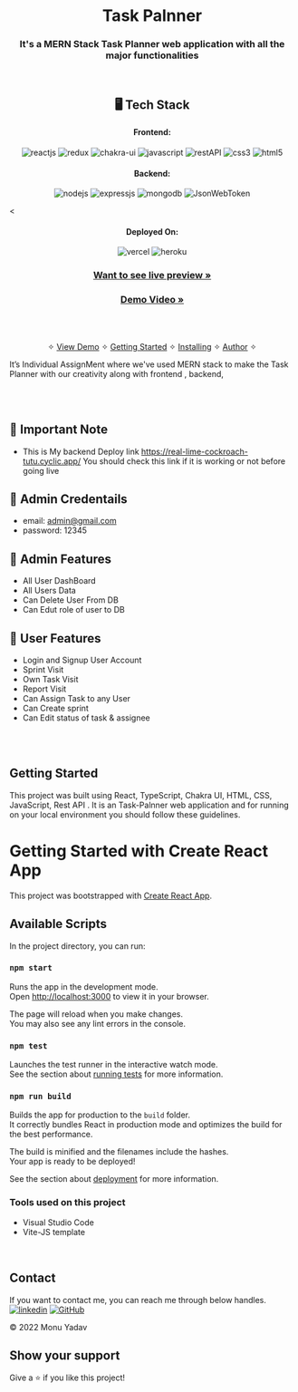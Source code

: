 
<h1 align="center">Task Palnner </h1>

<h3 align="center">It's a MERN Stack Task Planner web application with all the major functionalities</h3>

<br />


<h2 align="center">🖥️ Tech Stack</h2>


<h4 align="center">Frontend:</h4>

<p align="center">
  <img src="https://img.shields.io/badge/React-20232A?style=for-the-badge&logo=react&logoColor=61DAFB" alt="reactjs" />
  <img src="https://img.shields.io/badge/Redux-593D88?style=for-the-badge&logo=redux&logoColor=white" alt="redux" />
  <img src="https://img.shields.io/badge/Chakra%20UI-3bc7bd?style=for-the-badge&logo=chakraui&logoColor=white" alt="chakra-ui" />
  <img src="https://img.shields.io/badge/JavaScript-323330?style=for-the-badge&logo=javascript&logoColor=F7DF1E" alt="javascript" />
  <img src="https://img.shields.io/badge/Rest_API-02303A?style=for-the-badge&logo=react-router&logoColor=white" alt="restAPI" />
  <img src="https://img.shields.io/badge/CSS3-1572B6?style=for-the-badge&logo=css3&logoColor=white" alt="css3" />
  <img src="https://img.shields.io/badge/HTML5-E34F26?style=for-the-badge&logo=html5&logoColor=white" alt="html5" />
</p>


<h4 align="center">Backend:</h4>

<p align="center">
  <img src="https://img.shields.io/badge/Node.js-339933?style=for-the-badge&logo=nodedotjs&logoColor=white" alt="nodejs" />
  <img src="https://img.shields.io/badge/Express.js-000000?style=for-the-badge&logo=express&logoColor=white" alt="expressjs" />
  <img src="https://img.shields.io/badge/MongoDB-4EA94B?style=for-the-badge&logo=mongodb&logoColor=white" alt="mongodb" />
  <img src="https://img.shields.io/badge/JWT-000000?style=for-the-badge&logo=JSON%20web%20tokens&logoColor=white" alt="JsonWebToken" />
</p>


<

<h4 align="center">Deployed On:</h4>

<p align="center">
  <img src="https://img.shields.io/badge/Netlify-00C7B7?style=for-the-badge&logo=netlify&logoColor=white" alt="vercel" />
  <img src="https://img.shields.io/badge/Heroku-430098?style=for-the-badge&logo=heroku&logoColor=white" alt="heroku" />
</p>




<h3 align="center"><a href="https://task-executioner.netlify.app/"><strong>Want to see live preview »</strong></a></h3>

<h3 align="center"><a href="https://drive.google.com/file/d/1nWIolAc_aWS9LretG0VV31OYT5evb2f2/view?usp=sharing"><strong>Demo Video »</strong></a></h3>


<br />

<p align="center">
  <br />&#10023;
  <a href="#Demo">View Demo</a> &#10023;
  <a href="#Getting-Started">Getting Started</a> &#10023; 
  <a href="#Install">Installing</a> &#10023;
  <a href="#Contact">Author</a> &#10023;
</p>

It’s Individual AssignMent where we've used MERN stack to make the Task Planner with our creativity along with frontend , backend,


<br />
<br />

## 🚀 Important Note
- This is My backend Deploy link https://real-lime-cockroach-tutu.cyclic.app/ You should check this link if it is working or not  before going live 


## 🚀 Admin Credentails
- email: admin@gmail.com
- password: 12345

## 🚀 Admin Features
- All User DashBoard
- All Users Data
- Can Delete User From DB
- Can Edut role of user  to DB

 
## 🚀 User Features
- Login and Signup User Account
- Sprint Visit
- Own Task Visit
- Report Visit
- Can Assign Task to any User 
- Can Create sprint 
- Can Edit status of task & assignee 

<br />

<br />



## Getting Started

This project was built using React, TypeScript, Chakra UI, HTML, CSS, JavaScript, Rest API . It is an Task-Palnner web application and for running on your local environment you should follow these guidelines.



# Getting Started with Create React App

This project was bootstrapped with [Create React App](https://github.com/facebook/create-react-app).

## Available Scripts

In the project directory, you can run:

### `npm start`

Runs the app in the development mode.\
Open [http://localhost:3000](http://localhost:3000) to view it in your browser.

The page will reload when you make changes.\
You may also see any lint errors in the console.

### `npm test`

Launches the test runner in the interactive watch mode.\
See the section about [running tests](https://facebook.github.io/create-react-app/docs/running-tests) for more information.

### `npm run build`

Builds the app for production to the `build` folder.\
It correctly bundles React in production mode and optimizes the build for the best performance.

The build is minified and the filenames include the hashes.\
Your app is ready to be deployed!

See the section about [deployment](https://facebook.github.io/create-react-app/docs/deployment) for more information.


### Tools used on this project

- Visual Studio Code
- Vite-JS template

<br />



## Contact

If you want to contact me, you can reach me through below handles. <br />
[![linkedin](https://img.shields.io/badge/Monu_Yadav-0077B5?style=for-the-badge&logo=linkedin&logoColor=white)](https://www.linkedin.com/in/monu-yadav-2003m/)
[![GitHub](https://img.shields.io/badge/Monu_Yadav-20232A?style=for-the-badge&logo=Github&logoColor=white)](https://github.com/monumarquis)



© 2022 Monu Yadav



## Show your support

Give a ⭐️ if you like this project!

